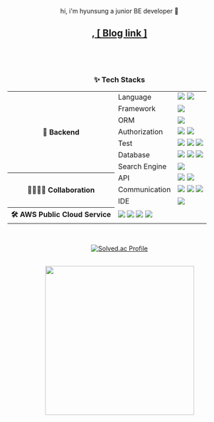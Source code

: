 
<p align="center">  hi, i'm hyunsung a junior BE developer 👋 </p>

<h2 align="center">
<a href="https://thdgustjd1.tistory.com/">
    ,  [ Blog link ]
  </a>
</h2>

<br><br/>
<div align="center">
<h3 style="margin-top:30px">✨ Tech Stacks</h3>
<div>
<table>
    <tr>
        <th rowspan="8">🌱 Backend</th>
        <td>Language</td>
        <td>
            <img src="https://img.shields.io/badge/Java-007396?style=flat-square&logo=Java&logoColor=white"/>
          <img src="https://img.shields.io/badge/C++-994400?style=flat-square&logo=C++&logoColor=white"/>
        </td>
    </tr>
	<tr>
        <td>Framework</td>
        <td>
            <img src="https://img.shields.io/badge/Spring Boot-6DB33F?style=flat-square&logo=Spring Boot&logoColor=white"/>
        </td>
    </tr>
	<tr>
        <td>ORM</td>
        <td>
            <img src="https://img.shields.io/badge/Spring Data JPA-6DB33F?style=flat-square&logo=Spring Data JPA&logoColor=white"/>
        </td>
    </tr>
    <tr>
        <td>Authorization</td>
        <td>
            <img src="https://img.shields.io/badge/Spring Security-6DB33F?style=flat-square&logo=Spring Security&logoColor=white"/>
            <img src="https://img.shields.io/badge/JWT-000000?style=flat-square&logo=JSON Web Tokens&logoColor=white"/>
        </td>
    </tr>
	<tr>
        <td>Test</td>
        <td>
            <img src="https://img.shields.io/badge/JUnit5-25A162?style=flat-square&logo=JUnit5&logoColor=white"/>
            <img src="https://img.shields.io/badge/Mockito-83B81A?style=flat-square&logo=Mockito&logoColor=white"/>
            <img src="https://img.shields.io/badge/JMeter-D22128?style=flat-square&logo=Apache JMeter&logoColor=white"/>
        </td>
    </tr>
	<tr>
        <td>Database</td>
        <td>
            <img src="https://img.shields.io/badge/MySQL-4479A1?style=flat-square&logo=MySQL&logoColor=white"/>
            <img src="https://img.shields.io/badge/Redis-DC382D?style=flat-square&logo=Redis&logoColor=white"/>
            <img src="https://img.shields.io/badge/PostgreSQL-4169E1?style=flat-square&logo=PostgreSQL&logoColor=white"/>
        </td>
   	</tr>
  	<tr>
        <td>Search Engine</td>
        <td>
            <img src="https://img.shields.io/badge/Elasticsearch-005571?style=flat-square&logo=Elasticsearch&logoColor=white"/>
        </td>
   	</tr>
	<tr>
    </tr>
  <tr>
	</tr>
	<tr>
        <th rowspan="3">👨‍👩‍👦‍👦 Collaboration</th>
        <td>API</td>
        <td>
	    <img src="https://img.shields.io/badge/Swagger-63CC63?style=flat-square&logo=Swagger&logoColor=white"/>
            <img src="https://img.shields.io/badge/Postman-FF6C37?style=flat-square&logo=Postman&logoColor=white"/>
        </td>
    </tr>
	<tr>
        <td>Communication</td>
        <td>
            <img src="https://img.shields.io/badge/Notion-000000?style=flat-square&logo=Notion&logoColor=white"/>
            <img src="https://img.shields.io/badge/Jira-0052CC?style=flat-square&logo=Jira&logoColor=white"/>
	          <img src="https://img.shields.io/badge/Slack-4A154B?style=flat-square&logo=Slack&logoColor=white"/>
        </td>
    </tr>
	<tr>
        <td>IDE</td>
        <td>
            <img src="https://img.shields.io/badge/IntelliJ IDEA-000000?style=flat-square&logo=IntelliJ IDEA&logoColor=white"/>
        </td>
    </tr>
	<tr>
        <th>🛠 AWS Public Cloud Service</th>
        <td colspan="2">
            <img src="https://img.shields.io/badge/EC2-FF9900?style=flat-square&logo=Amazon EC2&logoColor=white"/>
            <img src="https://img.shields.io/badge/RDS-527FFF?style=flat-square&logo=Amazon RDS&logoColor=white"/>
            <img src="https://img.shields.io/badge/S3-569A31?style=flat-square&logo=Amazon S3&logoColor=white"/>
            <img src="https://img.shields.io/badge/OpenSearch-005EB8?style=flat-square&logo=OpenSearch&logoColor=white"/>
        </td>
    </tr>
</table>	
</div>
<br/>


[![Solved.ac Profile](http://mazassumnida.wtf/api/v2/generate_badge?boj=ths101)](https://solved.ac/ths101/)
<br><br/>

<div>
    <img width=335px src="https://github-readme-stats.vercel.app/api?username=thdgustjd1&show_icons=true&theme=gruvbox"> 
</div><br/><br/>




<!--
**thdgustjd1/thdgustjd1** is a ✨ _special_ ✨ repository because its `README.md` (this file) appears on your GitHub profile.

Here are some ideas to get you started:

- 🔭 I’m currently working on ...
- 🌱 I’m currently learning ...
- 👯 I’m looking to collaborate on ...
- 🤔 I’m looking for help with ...
- 💬 Ask me about ...
- 📫 How to reach me: ...
- 😄 Pronouns: ...
- ⚡ Fun fact: ...
-->
